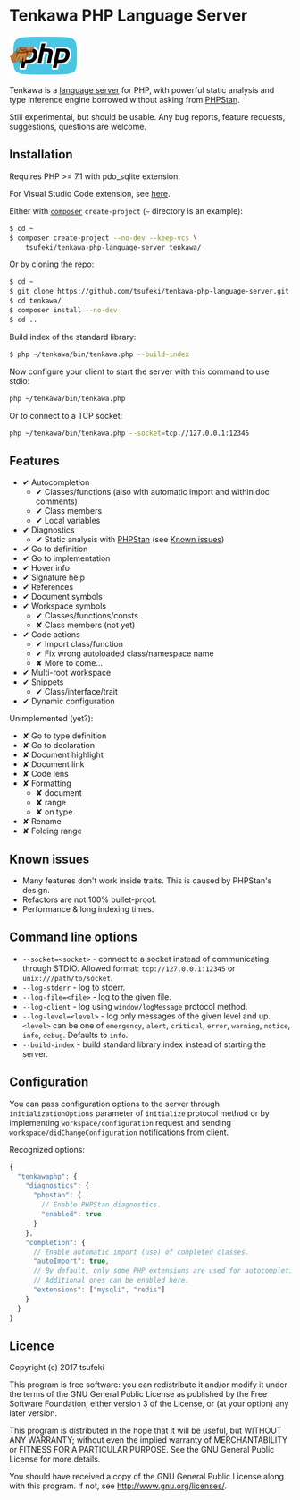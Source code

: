 
Tenkawa PHP Language Server
===========================

![Tenkawa](images/tenkawa-logo.png)

Tenkawa is a [language server][lsp] for PHP, with powerful static analysis
and type inference engine borrowed without asking from [PHPStan][phpstan].

Still experimental, but should be usable. Any bug reports, feature requests,
suggestions, questions are welcome.

[lsp]: https://microsoft.github.io/language-server-protocol/
[phpstan]: https://github.com/phpstan/phpstan

Installation
------------

Requires PHP >= 7.1 with pdo_sqlite extension.

For Visual Studio Code extension, see [here][vsix].

[vsix]: https://github.com/tsufeki/vscode-tenkawa-php

Either with [`composer`][composer] `create-project` (`~` directory
is an example):

```sh
$ cd ~
$ composer create-project --no-dev --keep-vcs \
    tsufeki/tenkawa-php-language-server tenkawa/
```

[composer]: https://getcomposer.org/

Or by cloning the repo:

```sh
$ cd ~
$ git clone https://github.com/tsufeki/tenkawa-php-language-server.git tenkawa/
$ cd tenkawa/
$ composer install --no-dev
$ cd ..
```

Build index of the standard library:

```sh
$ php ~/tenkawa/bin/tenkawa.php --build-index
```

Now configure your client to start the server with this command to use stdio:

```sh
php ~/tenkawa/bin/tenkawa.php
```

Or to connect to a TCP socket:

```sh
php ~/tenkawa/bin/tenkawa.php --socket=tcp://127.0.0.1:12345
```

Features
--------

* ✔ Autocompletion
  * ✔ Classes/functions (also with automatic import and within doc comments)
  * ✔ Class members
  * ✔ Local variables
* ✔ Diagnostics
  * ✔ Static analysis with [PHPStan][phpstan]
      (see [Known issues](#known-issues))
* ✔ Go to definition
* ✔ Go to implementation
* ✔ Hover info
* ✔ Signature help
* ✔ References
* ✔ Document symbols
* ✔ Workspace symbols
  * ✔ Classes/functions/consts
  * ✘ Class members (not yet)
* ✔ Code actions
  * ✔ Import class/function
  * ✔ Fix wrong autoloaded class/namespace name
  * ✘ More to come...
* ✔ Multi-root workspace
* ✔ Snippets
  * ✔ Class/interface/trait
* ✔ Dynamic configuration

Unimplemented (yet?):

* ✘ Go to type definition
* ✘ Go to declaration
* ✘ Document highlight
* ✘ Document link
* ✘ Code lens
* ✘ Formatting
  * ✘ document
  * ✘ range
  * ✘ on type
* ✘ Rename
* ✘ Folding range

Known issues
------------

* Many features don't work inside traits. This is caused by PHPStan's design.
* Refactors are not 100% bullet-proof.
* Performance & long indexing times.

Command line options
--------------------

* `--socket=<socket>` - connect to a socket instead of communicating through
  STDIO. Allowed format: `tcp://127.0.0.1:12345` or `unix:///path/to/socket`.
* `--log-stderr` - log to stderr.
* `--log-file=<file>` - log to the given file.
* `--log-client` - log using `window/logMessage` protocol method.
* `--log-level=<level>` - log only messages of the given level and up.
  `<level>` can be one of `emergency`, `alert`, `critical`, `error`,
  `warning`, `notice`, `info`, `debug`. Defaults to `info`.
* `--build-index` - build standard library index instead of starting the server.

Configuration
-------------

You can pass configuration options to the server through
`initializationOptions` parameter of `initialize` protocol method or by
implementing `workspace/configuration` request and sending
`workspace/didChangeConfiguration` notifications from client.

Recognized options:

```js
{
  "tenkawaphp": {
    "diagnostics": {
      "phpstan": {
        // Enable PHPStan diagnostics.
        "enabled": true
      }
    },
    "completion": {
      // Enable automatic import (use) of completed classes.
      "autoImport": true,
      // By default, only some PHP extensions are used for autocompletion.
      // Additional ones can be enabled here.
      "extensions": ["mysqli", "redis"]
    }
  }
}
```

Licence
-------

Copyright (c) 2017 tsufeki

This program is free software: you can redistribute it and/or modify
it under the terms of the GNU General Public License as published by
the Free Software Foundation, either version 3 of the License, or
(at your option) any later version.

This program is distributed in the hope that it will be useful,
but WITHOUT ANY WARRANTY; without even the implied warranty of
MERCHANTABILITY or FITNESS FOR A PARTICULAR PURPOSE.  See the
GNU General Public License for more details.

You should have received a copy of the GNU General Public License
along with this program.  If not, see <http://www.gnu.org/licenses/>.
